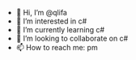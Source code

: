 - 👋 Hi, I’m @qlifa
- 👀 I’m interested in c#
- 🌱 I’m currently learning c#
- 💞️ I’m looking to collaborate on c#
- 📫 How to reach me: pm

<!---
qlifa/qlifa is a ✨ special ✨ repository because its `README.md` (this file) appears on your GitHub profile.
You can click the Preview link to take a look at your changes.
--->
